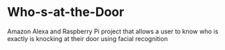 # Who-s-at-the-Door
Amazon Alexa and Raspberry Pi project that allows a user to know who is exactly is knocking at their door using facial recognition

